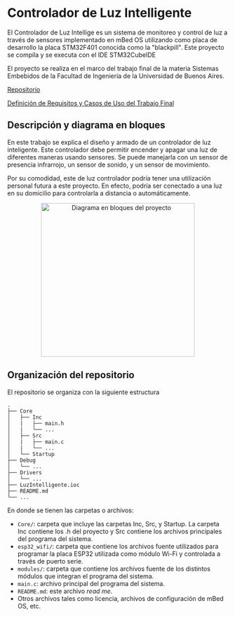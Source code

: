 # Controlador de Luz Intelligente

El Controlador de Luz Intellige es un sistema de monitoreo y control de luz a través de sensores implementado en mBed OS utilizando como placa de desarrollo la placa STM32F401 conocida como la "blackpill". Este proyecto se compila y se executa con el IDE STM32CubeIDE

El proyecto se realiza en el marco del trabajo final de la materia Sistemas Embebidos de la Facultad de Ingeniería de la Universidad de Buenos Aires.

[Repositorio](https://github.com/SaadBerrada16/LuzIntelligenteSTM32)

[Definición de Requisitos y Casos de Uso del Trabajo Final](https://docs.google.com/document/d/1cPnTIswwUo-lCDzXssSQgjeIAEjO98fRAwfNpBX1VfY/edit?usp=sharing)

## Descripción y diagrama en bloques

En este trabajo se explica el diseño y armado de un controlador de luz inteligente. Este controlador debe permitir encender y apagar una luz de diferentes maneras usando sensores. Se puede manejarla con un sensor de presencia infrarrojo, un sensor de sonido, y un sensor de movimiento.

Por su comodidad, este de luz controlador podría tener una utilización personal futura a este proyecto. En efecto, podría ser conectado a una luz en su domicilio para controlarla a distancia o automáticamente.

<p align=center>
    <img src="docs/images/block_diagram.png" alt="Diagrama en bloques del proyecto" height="350"/>
</p>

## Organización del repositorio

El repositorio se organiza con la siguiente estructura

    .
    ├── Core
    │   ├── Inc
    │   |   ├── main.h
    │   |   └── ...
    │   ├── Src
    │   |   ├── main.c
    │   |   └── ...
    │   └── Startup
    ├── Debug
    │   └── ...
    ├── Drivers
    │   └── ...
    ├── LuzIntelligente.ioc
    ├── README.md
    └── ...


En donde se tienen las carpetas o archivos:
* `Core/`: carpeta que incluye las carpetas Inc, Src, y Startup. La carpeta Inc contiene los .h del proyecto y Src contiene los archivos principales del programa del sistema.
* `esp32_wifi/`: carpeta que contiene los archivos fuente utilizados para programar la placa ESP32 utilizada como módulo Wi-Fi y controlada a través de puerto serie.
* `modules/`: carpeta que contiene los archivos fuente de los distintos módulos que integran el programa del sistema.
* `main.c`: archivo principal del programa del sistema.
* `README.md`: este archivo *read me*.
* Otros archivos tales como licencia, archivos de configuración de mBed OS, etc.
